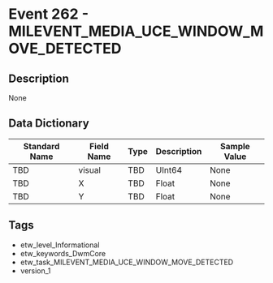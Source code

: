 # Event 262 - MILEVENT_MEDIA_UCE_WINDOW_MOVE_DETECTED

## Description
None

## Data Dictionary
|Standard Name|Field Name|Type|Description|Sample Value|
|---|---|---|---|---|
|TBD|visual|TBD|UInt64|None|None|
|TBD|X|TBD|Float|None|None|
|TBD|Y|TBD|Float|None|None|

## Tags
* etw_level_Informational
* etw_keywords_DwmCore
* etw_task_MILEVENT_MEDIA_UCE_WINDOW_MOVE_DETECTED
* version_1